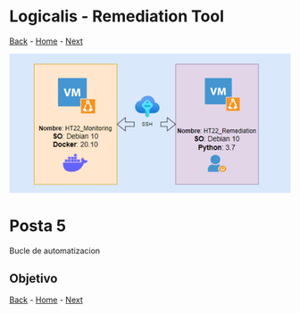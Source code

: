 # Logicalis - Remediation Tool

[Back](P4.md) - [Home](../README.md) - [Next](P6.md)

<p align="center">
  <img src="Infra.png" alt="Infraestructura Hackathon"/>
</p>

# Posta 5
Bucle de automatizacion

## Objetivo


[Back](P4.md) - [Home](../README.md) - [Next](P6.md)

